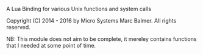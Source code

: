 A Lua Binding for various Unix functions and system calls

Copyright (C) 2014 - 2016 by Micro Systems Marc Balmer.
All rights reserved.

NB: This module does not aim to be complete, it mereley contains functions
that I needed at some point of time.

